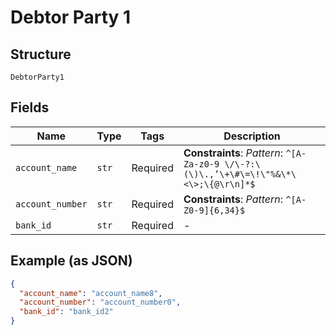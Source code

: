 
# Debtor Party 1

## Structure

`DebtorParty1`

## Fields

| Name | Type | Tags | Description |
|  --- | --- | --- | --- |
| `account_name` | `str` | Required | **Constraints**: *Pattern*: `^[A-Za-z0-9 \/\-?:\(\)\.,’\+\#\=\!\"%&\*\<\>;\{@\r\n]*$` |
| `account_number` | `str` | Required | **Constraints**: *Pattern*: `^[A-Z0-9]{6,34}$` |
| `bank_id` | `str` | Required | - |

## Example (as JSON)

```json
{
  "account_name": "account_name8",
  "account_number": "account_number0",
  "bank_id": "bank_id2"
}
```

